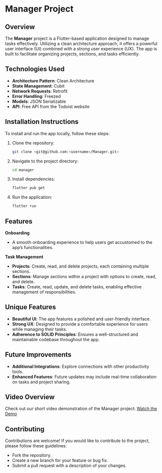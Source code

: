 # Manager Project
## Overview
The **Manager** project is a Flutter-based application designed to manage tasks effectively. Utilizing a clean architecture approach, it offers a powerful user interface (UI) combined with a strong user experience (UX). The app is built to facilitate organizing projects, sections, and tasks efficiently.

## Technologies Used
- **Architecture Pattern**: Clean Architecture
- **State Management**: Cubit
- **Network Requests**: Retrofit
- **Error Handling**: Freezed
- **Models**: JSON Serializable
- **API**: Free API from the Todoist website
## Installation Instructions
To install and run the app locally, follow these steps:

1. Clone the repository:
   ```bash
   git clone <git@github.com:<username>/Manager.git>
   ```
2. Navigate to the project directory:
   ```bash
   cd manager
   ```  
3. Install dependencies:
   ```bash
   flutter pub get
   ```  
4. Run the application:
   ```bash
   flutter run
   ```  
## Features
**Onboarding**
- A smooth onboarding experience to help users get accustomed to the app’s functionalities.

**Task Management**
- **Projects**: Create, read, and delete projects, each containing multiple sections.
- **Sections**: Manage sections within a project with options to create, read, and delete.
- **Tasks**: Create, read, update, and delete tasks, enabling effective management of responsibilities.
## Unique Features
- **Beautiful UI**: The app features a polished and user-friendly interface.
- **Strong UX**: Designed to provide a comfortable experience for users while managing their tasks.
- **Adherence to SOLID Principles**: Ensures a well-structured and maintainable codebase throughout the app.
## Future Improvements
- **Additional Integrations**: Explore connections with other productivity tools.
- **Enhanced Features**: Future updates may include real-time collaboration on tasks and project sharing.
## Video Overview
Check out our short video demonstration of the Manager project:
[Watch the Demo](<(https://youtu.be/h17zB3Tvqqc?si=oUYRSsGz9yyICX3X)>)

## Contributing
Contributions are welcome! If you would like to contribute to the project, please follow these guidelines:
- Fork the repository.
- Create a new branch for your feature or bug fix.
- Submit a pull request with a description of your changes.
